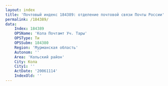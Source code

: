 ```yaml
---
layout: index
title: 'Почтовый индекс 184389: отделение почтовой связи Почты России'
permalink: /184389/
data:
    Index: 184389
    OPSName: 'Кола Почтамт Уч. Тары'
    OPSType: Ти
    OPSSubm: 184380
    Region: 'Мурманская область'
    Autonom: ''
    Area: 'Кольский район'
    City: Кола
    City1: ''
    ActDate: '20061114'
    IndexOld: ''
---
```

